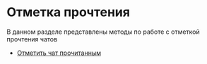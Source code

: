 # Отметка прочтения

В данном разделе представлены методы по работе с отметкой прочтения чатов

- [Отметить чат прочитанным](/api/marks/ReadChat)
